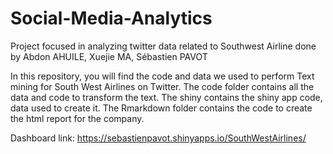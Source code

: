 # Social-Media-Analytics
Project focused in analyzing twitter data related to Southwest Airline done by Abdon AHUILE, Xuejie MA, Sébastien PAVOT

In this repository, you will find the code and data we used to perform Text mining for South West Airlines on Twitter. The code folder contains
all the data and code to transform the text. The shiny contains the shiny app code, data used to create it. The Rmarkdown folder contains
the code to create the html report for the company.

Dashboard link: https://sebastienpavot.shinyapps.io/SouthWestAirlines/
